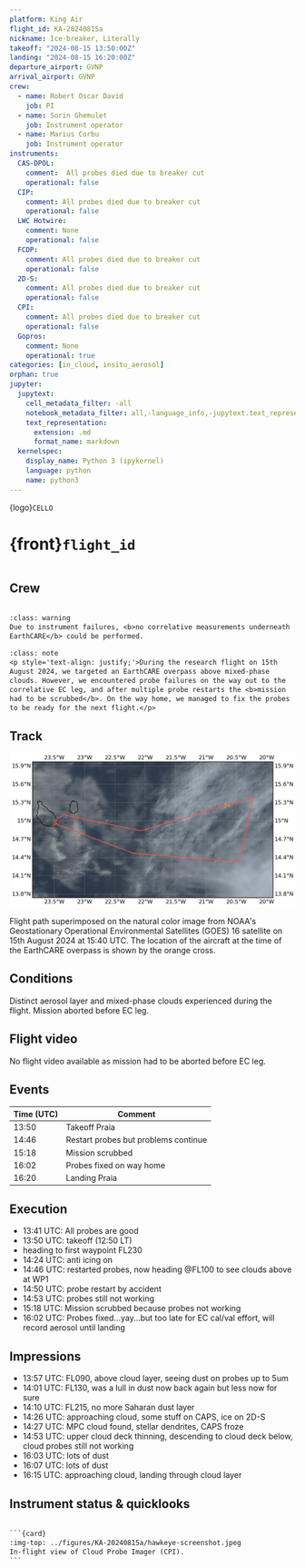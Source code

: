 ```yaml
---
platform: King Air
flight_id: KA-20240815a
nickname: Ice-breaker, Literally
takeoff: "2024-08-15 13:50:00Z"
landing: "2024-08-15 16:20:00Z"
departure_airport: GVNP
arrival_airport: GVNP
crew:
  - name: Robert Oscar David
    job: PI
  - name: Sorin Ghemulet
    job: Instrument operator
  - name: Marius Corbu
    job: Instrument operator
instruments:
  CAS-DPOL:
    comment:  All probes died due to breaker cut
    operational: false
  CIP:
    comment: All probes died due to breaker cut
    operational: false
  LWC Hotwire:
    comment: None
    operational: false
  FCDP:
    comment: All probes died due to breaker cut
    operational: false
  2D-S:
    comment: All probes died due to breaker cut
    operational: false
  CPI:
    comment: All probes died due to breaker cut
    operational: false
  Gopros:
    comment: None
    operational: true
categories: [in_cloud, insitu_aerosol]
orphan: true
jupyter:
  jupytext:
    cell_metadata_filter: -all
    notebook_metadata_filter: all,-language_info,-jupytext.text_representation.format_version,-jupytext.text_representation.jupytext_version
    text_representation:
      extension: .md
      format_name: markdown
  kernelspec:
    display_name: Python 3 (ipykernel)
    language: python
    name: python3
---
```


{logo}`CELLO`

# {front}`flight_id`

```{badges}
```

## Crew

```{crew-list}
```

```{admonition} EarthCARE target scenarios
:class: warning
Due to instrument failures, <b>no correlative measurements underneath EarthCARE</b> could be performed.

```

```{admonition} Flight summary
:class: note
<p style='text-align: justify;'>During the research flight on 15th August 2024, we targeted an EarthCARE overpass above mixed-phase clouds. However, we encountered probe failures on the way out to the correlative EC leg, and after multiple probe restarts the <b>mission had to be scrubbed</b>. On the way home, we managed to fix the probes to be ready for the next flight.</p>
```


## Track

![track](../figures/KA-20240815a/KA-20240815a-track.jpeg)

Flight path superimposed on the natural color image from NOAA's Geostationary Operational Environmental Satellites (GOES) 16 satellite on 15th August 2024 at 15:40 UTC. The location of the aircraft at the time of the EarthCARE overpass is shown by the orange cross.

## Conditions
Distinct aerosol layer and mixed-phase clouds experienced during the flight. Mission aborted before EC leg.

## Flight video

No flight video available as mission had to be aborted before EC leg.

## Events

Time (UTC) | Comment
-------------| -----
13:50 | Takeoff Praia
14:46 | Restart probes but problems continue
15:18 | Mission scrubbed
16:02 | Probes fixed on way home
16:20 | Landing Praia


## Execution

- 13:41 UTC: All probes are good
- 13:50 UTC: takeoff (12:50 LT)
- heading to first waypoint FL230
- 14:24 UTC: anti icing on
- 14:46 UTC: restarted probes, now heading @FL100 to see clouds above at WP1
- 14:50 UTC: probe restart by accident
- 14:53 UTC: probes still not working
- 15:18 UTC: Mission scrubbed because probes not working
- 16:02 UTC: Probes fixed...yay...but too late for EC cal/val effort, will record aerosol until landing


## Impressions

- 13:57 UTC: FL090, above cloud layer, seeing dust on probes up to 5um
- 14:01 UTC: FL130, was a lull in dust now back again but less now for sure
- 14:10 UTC: FL215, no more Saharan dust layer
- 14:26 UTC: approaching cloud, some stuff on CAPS, ice on 2D-S
- 14:27 UTC: MPC cloud found, stellar dendrites, CAPS froze
- 14:53 UTC: upper cloud deck thinning, descending to cloud deck below, cloud probes still not working
- 16:03 UTC: lots of dust
- 16:07 UTC: lots of dust
- 16:15 UTC: approaching cloud, landing through cloud layer


## Instrument status & quicklooks
```{instrument-table}
```
````{card-carousel} 2
```{card}
:img-top: ../figures/KA-20240815a/hawkeye-screenshot.jpeg
In-flight view of Cloud Probe Imager (CPI).
```

````

